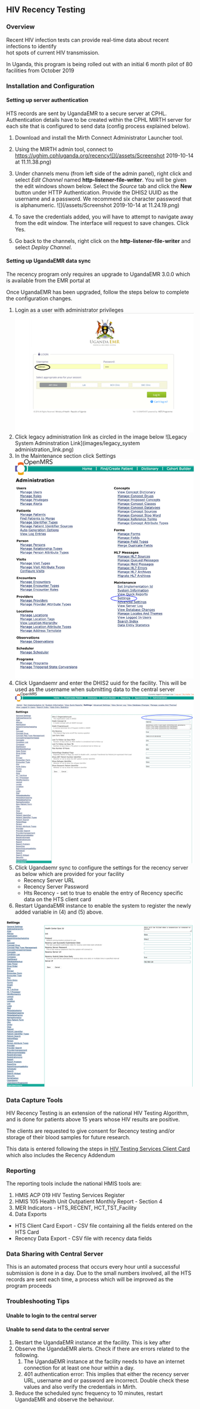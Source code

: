 ## HIV Recency Testing

### Overview

Recent HIV infection tests can provide real-time data about recent infections to identify  
hot spots of current HIV transmission.

In Uganda, this program is being rolled out with an initial 6 month pilot of 80 facilities from October 2019

### Installation and Configuration

#### Setting up server authentication

HTS records are sent by UgandaEMR to a secure server at CPHL. Authentication details have to be created within the CPHL MIRTH server for each site that is configured to send data \(config process explained below\).

1. Download and install the Mirth Connect Administrator Launcher tool.
2. Using the MIRTH admin tool, connect to https://ughim.cphluganda.org/recency![](/assets/Screenshot 2019-10-14 at 11.11.38.png)
3. Under channels menu \(from left side of the admin panel\), right click and select _Edit Channel_ named **http-listener-file-writer**. You will be given the edit windows shown below. Select the _Source_ tab and click the **New** button under HTTP Authentication. Provide the DHIS2 UUID as the username and a password. We recommend six character password that is alphanumeric.
   ![](/assets/Screenshot 2019-10-14 at 11.24.19.png)

4. To save the credentials added, you will have to attempt to navigate away from the edit window. The interface will request to save changes. Click Yes.

5. Go back to the channels, right click on the **http-listener-file-writer** and select _Deploy Channel_.

#### Setting up UgandaEMR data sync

The recency program only requires an upgrade to UgandaEMR 3.0.0 which is available from the EMR portal at

Once UgandaEMR has been upgraded, follow the steps below to complete the configuration changes.

1. Login as a user with administrator privileges
   ![Login](images/log_in_as_admin_link.png)
2. Click legacy administration link as circled in the image below
   ![Legacy System Adminstration Link](images/legacy_system administration_link.png)
3. In the Maintenance section click Settings 
   ![Settings](/assets/administrator_settings.jpg)
4. Click Ugandaemr and enter the DHIS2 uuid for the facility. This will be used as the username when submitting data to the central server
   ![DHIS2 setting](/assets/settings_ugandaemr.jpg) 
5. Click Ugandaemr sync to configure the settings for the recency server as below which are provided for your facility 
   * Recency Server URL
   * Recency Server Password 
   * Hts Recency - set to true to enable the entry of Recency specific data on the HTS client card 
6. Restart UgandaEMR instance to enable the system to register the newly added variable in \(4\) and \(5\) above.

![Recency Settings](/assets/settings_ugandaemr_sync.png)

### Data Capture Tools

HIV Recency Testing is an extension of the national HIV Testing Algorithm, and is done for patients above 15 years whose HIV results are positive.

The clients are requested to give consent for Recency testing and/or storage of their blood samples for future research.

This data is entered following the steps in [HIV Testing Services Client Card](/htc_card.md) which also includes the Recency Addendum

### Reporting

The reporting tools include the national HMIS tools are:  
1. HMIS ACP 019 HIV Testing Services Register   
2. HMIS 105 Health Unit Outpatient Monthly Report - Section 4  
3. MER Indicators - HTS\_RECENT, HCT\_TST\_Facility  
4. Data Exports

* HTS Client Card Export - CSV file containing all the fields entered on the HTS Card 
* Recency Data Export - CSV file with recency data fields 

### Data Sharing with Central Server

This is an automated process that occurs every hour until a successful submission is done in a day. Due to the small numbers involved, all the HTS records are sent each time, a process which will be improved as the program proceeds

### Troubleshooting Tips

#### Unable to login to the central server

#### Unable to send data to the central server

1. Restart the UgandaEMR instance at the facility. This is key after 
2. Observe the UgandaEMR alerts. Check if there are errors related to the following.
   1. The UgandaEMR instance at the facility needs to have an internet connection for at least one hour within a day. 
   2. 401 authentication error: This implies that either the recency server URL, username and or password are incorrect. Double check these values and also verify the credentials in Mirth.
3. Reduce the scheduled sync frequency to 10 minutes, restart UgandaEMR and observe the behaviour.



